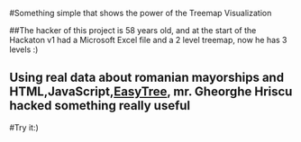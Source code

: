 #Something simple that shows the power of the Treemap Visualization

##The hacker of this project is 58 years old, and at the start of the Hackaton v1 had a Microsoft Excel file and a 2 level treemap, now he has 3 levels :) 

## Using real data about romanian mayorships and HTML,JavaScript,[EasyTree](http://www.easyjstree.com/), mr. Gheorghe Hriscu hacked something really useful 

#Try it:)
